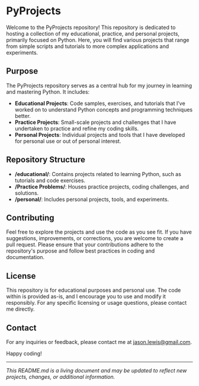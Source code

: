 # PyProjects

Welcome to the PyProjects repository! This repository is dedicated to hosting a collection of my educational, practice, and personal projects, primarily focused on Python. Here, you will find various projects that range from simple scripts and tutorials to more complex applications and experiments.

## Purpose

The PyProjects repository serves as a central hub for my journey in learning and mastering Python. It includes:

- **Educational Projects**: Code samples, exercises, and tutorials that I’ve worked on to understand Python concepts and programming techniques better.
- **Practice Projects**: Small-scale projects and challenges that I have undertaken to practice and refine my coding skills.
- **Personal Projects**: Individual projects and tools that I have developed for personal use or out of personal interest.

## Repository Structure

- **/educational/**: Contains projects related to learning Python, such as tutorials and code exercises.
- **/Practice Problems/**: Houses practice projects, coding challenges, and solutions.
- **/personal/**: Includes personal projects, tools, and experiments.

## Contributing

Feel free to explore the projects and use the code as you see fit. If you have suggestions, improvements, or corrections, you are welcome to create a pull request. Please ensure that your contributions adhere to the repository's purpose and follow best practices in coding and documentation.

## License

This repository is for educational purposes and personal use. The code within is provided as-is, and I encourage you to use and modify it responsibly. For any specific licensing or usage questions, please contact me directly.

## Contact

For any inquiries or feedback, please contact me at [jason.lewis@gmail.com](mailto:jason.lewis@gmail.com).

Happy coding!

---

*This README.md is a living document and may be updated to reflect new projects, changes, or additional information.*
